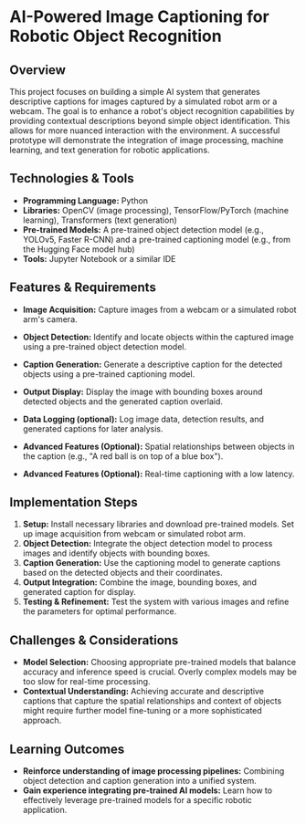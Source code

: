 # AI-Powered Image Captioning for Robotic Object Recognition

## Overview

This project focuses on building a simple AI system that generates descriptive captions for images captured by a simulated robot arm or a webcam. The goal is to enhance a robot's object recognition capabilities by providing contextual descriptions beyond simple object identification. This allows for more nuanced interaction with the environment.  A successful prototype will demonstrate the integration of image processing, machine learning, and text generation for robotic applications.


## Technologies & Tools

* **Programming Language:** Python
* **Libraries:** OpenCV (image processing), TensorFlow/PyTorch (machine learning), Transformers (text generation)
* **Pre-trained Models:** A pre-trained object detection model (e.g., YOLOv5, Faster R-CNN) and a pre-trained captioning model (e.g., from the Hugging Face model hub)
* **Tools:** Jupyter Notebook or a similar IDE


## Features & Requirements

- **Image Acquisition:** Capture images from a webcam or a simulated robot arm's camera.
- **Object Detection:** Identify and locate objects within the captured image using a pre-trained object detection model.
- **Caption Generation:** Generate a descriptive caption for the detected objects using a pre-trained captioning model.
- **Output Display:** Display the image with bounding boxes around detected objects and the generated caption overlaid.
- **Data Logging (optional):** Log image data, detection results, and generated captions for later analysis.

- **Advanced Features (Optional):**  Spatial relationships between objects in the caption (e.g., "A red ball is on top of a blue box").
- **Advanced Features (Optional):** Real-time captioning with a low latency.


## Implementation Steps

1. **Setup:** Install necessary libraries and download pre-trained models.  Set up image acquisition from webcam or simulated robot arm.
2. **Object Detection:** Integrate the object detection model to process images and identify objects with bounding boxes.
3. **Caption Generation:**  Use the captioning model to generate captions based on the detected objects and their coordinates.
4. **Output Integration:** Combine the image, bounding boxes, and generated caption for display.
5. **Testing & Refinement:** Test the system with various images and refine the parameters for optimal performance.


## Challenges & Considerations

- **Model Selection:** Choosing appropriate pre-trained models that balance accuracy and inference speed is crucial.  Overly complex models may be too slow for real-time processing.
- **Contextual Understanding:**  Achieving accurate and descriptive captions that capture the spatial relationships and context of objects might require further model fine-tuning or a more sophisticated approach.


## Learning Outcomes

- **Reinforce understanding of image processing pipelines:** Combining object detection and caption generation into a unified system.
- **Gain experience integrating pre-trained AI models:** Learn how to effectively leverage pre-trained models for a specific robotic application.

